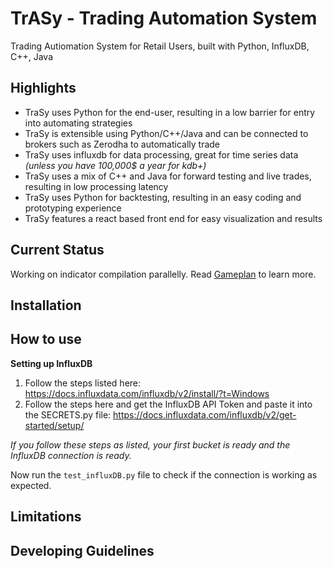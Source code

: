 # TrASy - Trading Automation System
Trading Autiomation System for Retail Users, built with Python, InfluxDB, C++, Java

## Highlights
- TraSy uses Python for the end-user, resulting in a low barrier for entry into automating strategies
- TraSy is extensible using Python/C++/Java and can be connected to brokers such as Zerodha to automatically trade 
- TraSy uses influxdb for data processing, great for time series data *(unless you have 100,000$ a year for kdb+)*
- TraSy uses a mix of C++ and Java for forward testing and live trades, resulting in low processing latency
- TraSy uses Python for backtesting, resulting in an easy coding and prototyping experience
- TraSy features a react based front end for easy visualization and results

## Current Status
Working on indicator compilation parallelly.
Read [Gameplan](./Services/indicatorCompiler/Gameplan.md) to learn more.

## Installation

## How to use
**Setting up InfluxDB**
1. Follow the steps listed here: https://docs.influxdata.com/influxdb/v2/install/?t=Windows
2. Follow the steps here and get the InfluxDB API Token and paste it into the SECRETS.py file: https://docs.influxdata.com/influxdb/v2/get-started/setup/

*If you follow these steps as listed, your first bucket is ready and the InfluxDB connection is ready.*

Now run the ``test_influxDB.py`` file to check if the connection is working as expected.

## Limitations

## Developing Guidelines
